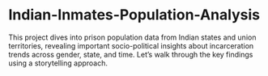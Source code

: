 # Indian-Inmates-Population-Analysis
This project dives into prison population data from Indian states and union territories, revealing important socio-political insights about incarceration trends across gender, state, and time. Let’s walk through the key findings using a storytelling approach.
